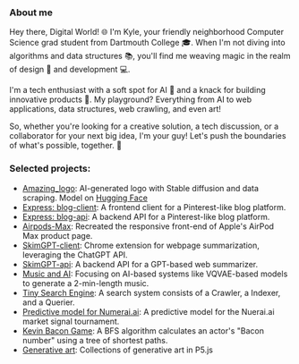 ### About me
Hey there, Digital World! 🌐 I'm Kyle, your friendly neighborhood Computer Science grad student from Dartmouth College 🎓. When I'm not diving into algorithms and data structures 📚, you'll find me weaving magic in the realm of design 🎨 and development 💻.

I'm a tech enthusiast with a soft spot for AI 🤖 and a knack for building innovative products 🚀. My playground? Everything from AI to web applications, data structures, web crawling, and even art!

So, whether you're looking for a creative solution, a tech discussion, or a collaborator for your next big idea, I'm your guy! Let's push the boundaries of what's possible, together. 🌟

### Selected projects:
 - [Amazing_logo](https://github.com/iamkaikai?tab=repositories): AI-generated logo with Stable diffusion and data scraping. Model on [Hugging Face](https://huggingface.co/iamkaikai/amazing-logos)
 - [Express: blog-client](https://github.com/iamkaikai/blog-client): A frontend client for a Pinterest-like blog platform.
 - [Express: blog-api](https://github.com/iamkaikai/blog-api): A backend API for a Pinterest-like blog platform.
 - [Airpods-Max](https://github.com/iamkaikai/Airpods-Max): Recreated the responsive front-end of Apple's AirPod Max product page. 
 - [SkimGPT-client](https://github.com/iamkaikai/SkimGPT-client): Chrome extension for webpage summarization, leveraging the ChatGPT API.
 - [SkimGPT-api](https://github.com/iamkaikai/SkimGPT-api): A backend API for a GPT-based web summarizer.
 - [Music and AI](https://github.com/iamkaikai/Music-and-AI): Focusing on AI-based systems like VQVAE-based models to generate a 2-min-length music.
 - [Tiny Search Engine](https://github.com/iamkaikai/Tiny-Search-Engine): A search system consists of a Crawler, a Indexer, and a Querier.
 - [Predictive model for Numerai.ai](https://github.com/iamkaikai/Numerai): A predictive model for the Nuerai.ai market signal tournament.
 - [Kevin Bacon Game](https://github.com/iamkaikai/Object-Oriented-Programming/tree/main/PS-4): A BFS algorithm calculates an actor's "Bacon number" using a tree of shortest paths.
 - [Generative art](https://github.com/iamkaikai/generative-art): Collections of generative art in P5.js

